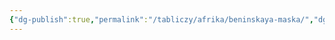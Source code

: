 ```yaml
---
{"dg-publish":true,"permalink":"/tabliczy/afrika/beninskaya-maska/","dgPassFrontmatter":true}
---
```




